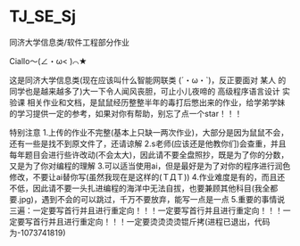 # TJ_SE_Sj
同济大学信息类/软件工程部分作业   

Ciallo～(∠・ω< )⌒★ 

这是同济大学信息类(现在应该叫什么智能网联类 (´・ω・`)，反正要面对 某人 的同学也是越来越多了)大一下令人闻风丧胆，可止小儿夜啼的 高级程序语言设计 实验课 相关作业和文档，是鼠鼠经历整整半年的毒打后憋出来的作业，给学弟学妹的学习提供一定的参考，如果对你有帮助，别忘了点一个star！！！

特别注意
1.上传的作业不完整(基本上只缺一两次作业)，大部分是因为鼠鼠不会，还有一些是找不到原文件了，还请谅解
2.s老师(应该还是他教你们)会查重，并且每年题目会进行些许改动(不会太大)，因此请不要全盘照抄，既是为了你的分数，又是为了你对编程的理解
3.可以适当使用ai，但是最好是为了对你的程序进行润色修改，不要让ai替你写(虽然我现在是这样的(ＴДＴ))
4.作业难度是有的，而且还不低，因此请不要一头扎进编程的海洋中无法自拔，也要兼顾其他科目(我全都要.jpg)，遇到不会的可以跳过，千万不要放弃，能写一点是一点
5.重要的事情说三遍：一定要写首行并且进行重定向！！！一定要写首行并且进行重定向！！！一定要写首行并且进行重定向！！！一定要烫烫烫烫锟斤拷(进程已退出，代码为-1073741819)

